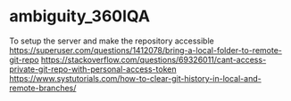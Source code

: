 # ambiguity_360IQA

To setup the server and make the repository accessible
https://superuser.com/questions/1412078/bring-a-local-folder-to-remote-git-repo
https://stackoverflow.com/questions/69326011/cant-access-private-git-repo-with-personal-access-token
https://www.systutorials.com/how-to-clear-git-history-in-local-and-remote-branches/